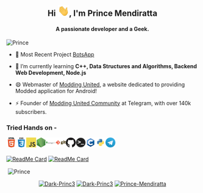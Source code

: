 <h2 align="center">Hi <img src="https://raw.githubusercontent.com/ABSphreak/ABSphreak/master/gifs/Hi.gif" width="30px">, I'm Prince Mendiratta</h2>
<h4 align="center">A passionate developer and a Geek.</h4>

<p align="left"> <img src="https://komarev.com/ghpvc/?username=Prince-Mendiratta" alt="Prince" /> </p>

- 🔭 Most Recent Project [BotsApp](https://github.com/BotsAppOfficial/BotsApp)

- 🌱 I’m currently learning **C++, Data Structures and Algorithms, Backend Web Development, Node.js**

- 😄 Webmaster of [Modding United](https://moddingunited.xyz), a website dedicated to providing Modded application for Android!

- ⚡ Founder of [Modding United Community](https://telegram.dog/allapkforfree) at Telegram, with over 140k subscribers.

### Tried Hands on -
<img align="left" alt="HTML5" width="26px" src="https://raw.githubusercontent.com/github/explore/80688e429a7d4ef2fca1e82350fe8e3517d3494d/topics/html/html.png" />
<img align="left" alt="CSS3" width="26px" src="https://raw.githubusercontent.com/github/explore/80688e429a7d4ef2fca1e82350fe8e3517d3494d/topics/css/css.png" />
<img align="left" alt="JavaScript" width="26px" src="https://raw.githubusercontent.com/github/explore/80688e429a7d4ef2fca1e82350fe8e3517d3494d/topics/javascript/javascript.png" />
<img align="left" alt="Node.js" width="26px" src="https://raw.githubusercontent.com/github/explore/80688e429a7d4ef2fca1e82350fe8e3517d3494d/topics/nodejs/nodejs.png" />
<img align="left" alt="MongoDB" width="26px" src="https://raw.githubusercontent.com/github/explore/80688e429a7d4ef2fca1e82350fe8e3517d3494d/topics/mongodb/mongodb.png" />
<img align="left" alt="Git" width="26px" src="https://raw.githubusercontent.com/github/explore/80688e429a7d4ef2fca1e82350fe8e3517d3494d/topics/git/git.png" />
<img align="left" alt="GitHub" width="26px" src="https://raw.githubusercontent.com/github/explore/78df643247d429f6cc873026c0622819ad797942/topics/github/github.png" />
<img align="left" alt="Terminal" width="26px" src="https://raw.githubusercontent.com/github/explore/80688e429a7d4ef2fca1e82350fe8e3517d3494d/topics/terminal/terminal.png" />
<img align="left" alt="C" width="26px" src="https://raw.githubusercontent.com/github/explore/f64f3d8c8de94008bb98f13f35b6b7f89d3b0060/topics/c/c.png" />
<img align="left" alt="Python" width="26px" src="https://raw.githubusercontent.com/github/explore/f64f3d8c8de94008bb98f13f35b6b7f89d3b0060/topics/python/python.png" />
<img align="left" alt="Telegram" width="26px" src="https://raw.githubusercontent.com/github/explore/f64f3d8c8de94008bb98f13f35b6b7f89d3b0060/topics/telegram/telegram.png" />

<br />
<br />

[![ReadMe Card](https://github-readme-stats.vercel.app/api/pin/?username=Prince-Mendiratta&repo=X-tra-Telegram)](https://github.com/Prince-Mendiratta/X-tra-Telegram)
[![ReadMe Card](https://github-readme-stats.vercel.app/api/pin/?username=BotsAppOfficial&repo=BotsApp)](https://github.com/BotsAppOfficial/BotsApp)


<p>&nbsp;<img align="center" src="https://github-readme-stats.vercel.app/api?username=Prince-Mendiratta&show_icons=true&include_all_commits=true&cache_seconds=86400" alt="Prince" /></p>

<p align="center">
<a href="https://telegram.dog/anubisxx" target="blank"><img align="center" src="https://cdn.jsdelivr.net/npm/simple-icons@3.0.1/icons/telegram.svg" alt="Dark-Princ3" height="30" width="30" /></a>
<a href="https://www.linkedin.com/in/Prince-Mendiratta" target="blank"><img align="center" src="https://cdn.jsdelivr.net/npm/simple-icons@3.0.1/icons/linkedin.svg" alt="Dark-Princ3" height="30" width="30" /></a>
<a href="https://instagram.com/charming_guy0211" target="blank"><img align="center" src="https://cdn.jsdelivr.net/npm/simple-icons@3.0.1/icons/instagram.svg" alt="Prince-Mendiratta" height="30" width="30" /></a>
</p>
